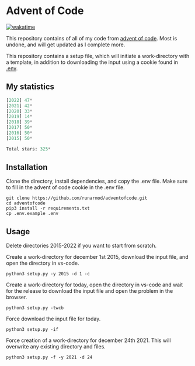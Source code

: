 # Advent of Code

[![wakatime](https://wakatime.com/badge/user/4196dd87-492b-41f6-b435-4745a3d9200d/project/e525481b-ae87-4c3d-8306-fdc04898c825.svg)](https://wakatime.com/badge/user/4196dd87-492b-41f6-b435-4745a3d9200d/project/e525481b-ae87-4c3d-8306-fdc04898c825)

This repository contains of all of my code from [advent of code](https://adventofcode.com/). Most is undone, and will get updated as I complete more.

This repository contains a setup file, which will initiate a work-directory with a template, in addition to downloading the input using a cookie found in [.env](https://github.com/runarmod/adventofcode/blob/main/.env.example).

## My statistics

<!-- START STATS -->
```py
[2022] 47*
[2021] 42*
[2020] 33*
[2019] 14*
[2018] 39*
[2017] 50*
[2016] 50*
[2015] 50*

Total stars: 325*
```
<!-- END STATS -->

## Installation

Clone the directory, install dependencies, and copy the .env file. Make sure to fill in the advent of code cookie in the .env file.

```
git clone https://github.com/runarmod/adventofcode.git
cd adventofcode
pip3 install -r requirements.txt
cp .env.example .env
```

## Usage

Delete directories 2015-2022 if you want to start from scratch.

Create a work-directory for december 1st 2015, download the input file, and open the directory in vs-code.

```
python3 setup.py -y 2015 -d 1 -c
```

Create a work-directory for today, open the directory in vs-code and wait for the release to download the input file and open the problem in the browser.

```
python3 setup.py -twcb
```

Force download the input file for today.

```
python3 setup.py -if
```

Force creation of a work-directory for december 24th 2021. This will overwrite any existing directory and files.

```
python3 setup.py -f -y 2021 -d 24
```
